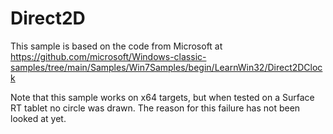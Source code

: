# Direct2D

This sample is based on the code from Microsoft at https://github.com/microsoft/Windows-classic-samples/tree/main/Samples/Win7Samples/begin/LearnWin32/Direct2DClock

Note that this sample works on x64 targets, but when tested on a Surface RT tablet no circle was drawn.
The reason for this failure has not been looked at yet.
